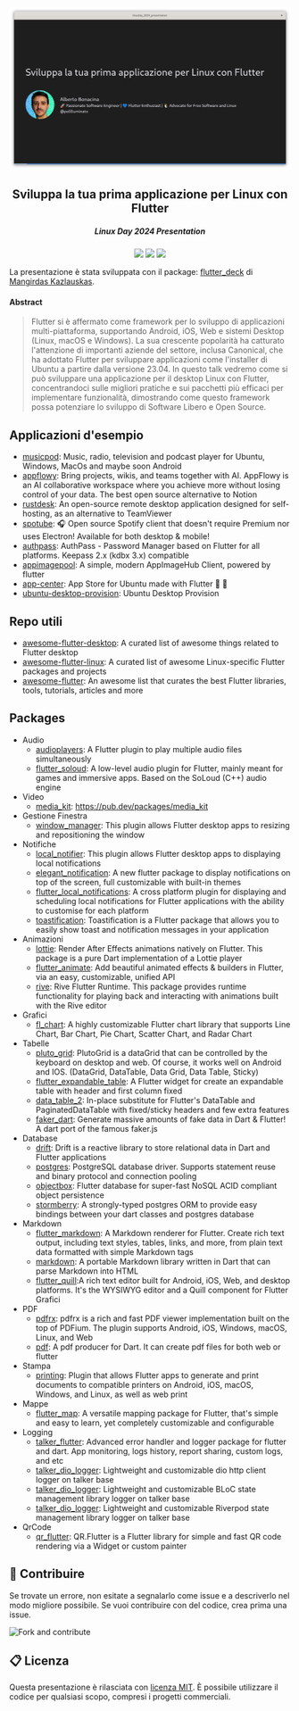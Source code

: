 ![Sviluppa la tua prima applicazione per Linux con Flutter](.github/screenshots/first_slide.png)

<div align="center">
  <h2>Sviluppa la tua prima applicazione per Linux con Flutter</h2>
  <h5>Linux Day 2024 Presentation</h5>
  <p>
    <a href="https://dart.dev/"><img src="https://img.shields.io/badge/Dart-0175C2?style=for-the-badge&logo=dart&logoColor=white"></a>
    <a href="https://flutter.dev/"><img src="https://img.shields.io/badge/Flutter-02569B?style=for-the-badge&logo=flutter&logoColor=white"></a>
    <a href="https://opensource.org/licenses/MIT"><img src="https://img.shields.io/badge/licence-MIT-yellow?style=for-the-badge&"></a>
  </p>
</div>

La presentazione è stata sviluppata con il package: [flutter_deck](https://pub.dev/packages/flutter_deck) di [Mangirdas Kazlauskas](https://kazlauskas.dev/about-me/).

#### Abstract

> Flutter si è affermato come framework per lo sviluppo di applicazioni multi-piattaforma, supportando Android, iOS, Web e sistemi Desktop (Linux, macOS e Windows). La sua crescente popolarità ha catturato l'attenzione di importanti aziende del settore, inclusa Canonical, che ha adottato Flutter per sviluppare applicazioni come l'installer di Ubuntu a partire dalla versione 23.04. In questo talk vedremo come si può sviluppare una applicazione per il desktop Linux con Flutter, concentrandoci sulle migliori pratiche e sui pacchetti più efficaci per implementare funzionalità, dimostrando come questo framework possa potenziare lo sviluppo di Software Libero e Open Source.

## Applicazioni d'esempio

  * [musicpod](https://github.com/ubuntu-flutter-community/musicpod): Music, radio, television and podcast player for Ubuntu, Windows, MacOs and maybe soon Android 
  * [appflowy](https://github.com/AppFlowy-IO/appflowy): Bring projects, wikis, and teams together with AI. AppFlowy is an AI collaborative workspace where you achieve more without losing control of your data. The best open source alternative to Notion
  * [rustdesk](https://github.com/rustdesk/rustdesk): An open-source remote desktop application designed for self-hosting, as an alternative to TeamViewer
  * [spotube](https://github.com/KRTirtho/spotube): 🎧 Open source Spotify client that doesn't require Premium nor uses Electron! Available for both desktop & mobile! 
  * [authpass](https://github.com/authpass/authpass): AuthPass - Password Manager based on Flutter for all platforms. Keepass 2.x (kdbx 3.x) compatible
  * [appimagepool](https://github.com/prateekmedia/appimagepool): A simple, modern AppImageHub Client, powered by flutter
  * [app-center](https://github.com/ubuntu/app-center): App Store for Ubuntu made with Flutter 🧡 💙 
  * [ubuntu-desktop-provision](https://github.com/canonical/ubuntu-desktop-provision): Ubuntu Desktop Provision 

## Repo utili

  * [awesome-flutter-desktop](https://github.com/leanflutter/awesome-flutter-desktop): A curated list of awesome things related to Flutter desktop
  * [awesome-flutter-linux](https://github.com/jpnurmi/awesome-flutter-linux):  A curated list of awesome Linux-specific Flutter packages and projects
  * [awesome-flutter](https://github.com/Solido/awesome-flutter):  An awesome list that curates the best Flutter libraries, tools, tutorials, articles and more

## Packages

* Audio
  * [audioplayers](https://pub.dev/packages/audioplayers): A Flutter plugin to play multiple audio files simultaneously
  * [flutter_soloud](https://pub.dev/packages/flutter_soloud): A low-level audio plugin for Flutter, mainly meant for games and immersive apps. Based on the SoLoud (C++) audio engine
* Video
  * [media_kit](https://pub.dev/packages/media_kit): https://pub.dev/packages/media_kit
* Gestione Finestra
  * [window_manager](https://pub.dev/packages/window_manager): This plugin allows Flutter desktop apps to resizing and repositioning the window
* Notifiche
  * [local_notifier](https://pub.dev/packages/local_notifier): This plugin allows Flutter desktop apps to displaying local notifications
  * [elegant_notification](https://pub.dev/packages/elegant_notification): A new flutter package to display notifications on top of the screen, full customizable with built-in themes
  * [flutter_local_notifications](https://pub.dev/packages/flutter_local_notifications): A cross platform plugin for displaying and scheduling local notifications for Flutter applications with the ability to customise for each platform
  * [toastification](https://pub.dev/packages/toastification): Toastification is a Flutter package that allows you to easily show toast and notification messages in your application
* Animazioni
  * [lottie](https://pub.dev/packages/lottie): Render After Effects animations natively on Flutter. This package is a pure Dart implementation of a Lottie player
  * [flutter_animate](https://pub.dev/packages/flutter_animate): Add beautiful animated effects & builders in Flutter, via an easy, customizable, unified API
  * [rive](https://pub.dev/packages/rive): Rive Flutter Runtime. This package provides runtime functionality for playing back and interacting with animations built with the Rive editor 
* Grafici
  * [fl_chart](https://pub.dev/packages/fl_chart): A highly customizable Flutter chart library that supports Line Chart, Bar Chart, Pie Chart, Scatter Chart, and Radar Chart
* Tabelle
  * [pluto_grid](https://pub.dev/packages/pluto_grid): PlutoGrid is a dataGrid that can be controlled by the keyboard on desktop and web. Of course, it works well on Android and IOS. (DataGrid, DataTable, Data Grid, Data Table, Sticky)
  * [flutter_expandable_table](https://pub.dev/packages/flutter_expandable_table): A Flutter widget for create an expandable table with header and first column fixed
  * [data_table_2](https://pub.dev/packages/data_table_2): In-place substitute for Flutter's DataTable and PaginatedDataTable with fixed/sticky headers and few extra features
  * [faker_dart](https://pub.dev/packages/faker_dart): Generate massive amounts of fake data in Dart & Flutter! A dart port of the famous faker.js
* Database
  * [drift](https://pub.dev/packages/drift): Drift is a reactive library to store relational data in Dart and Flutter applications
  * [postgres](https://pub.dev/packages/postgres): PostgreSQL database driver. Supports statement reuse and binary protocol and connection pooling
  * [objectbox](https://pub.dev/packages/objectbox): Flutter database for super-fast NoSQL ACID compliant object persistence
  * [stormberry](https://pub.dev/packages/stormberry): A strongly-typed postgres ORM to provide easy bindings between your dart classes and postgres database
* Markdown
  * [flutter_markdown](https://pub.dev/packages/flutter_markdown): A Markdown renderer for Flutter. Create rich text output, including text styles, tables, links, and more, from plain text data formatted with simple Markdown tags
  * [markdown](https://pub.dev/packages/markdown): A portable Markdown library written in Dart that can parse Markdown into HTML
  * [flutter_quill](https://pub.dev/packages/flutter_quill):A rich text editor built for Android, iOS, Web, and desktop platforms. It's the WYSIWYG editor and a Quill component for Flutter
Grafici
* PDF
  * [pdfrx](https://pub.dev/packages/pdfrx): pdfrx is a rich and fast PDF viewer implementation built on the top of PDFium. The plugin supports Android, iOS, Windows, macOS, Linux, and Web
  * [pdf](https://pub.dev/packages/pdf): A pdf producer for Dart. It can create pdf files for both web or flutter
* Stampa
  * [printing](https://pub.dev/packages/printing): Plugin that allows Flutter apps to generate and print documents to compatible printers on Android, iOS, macOS, Windows, and Linux, as well as web print
* Mappe
  * [flutter_map](https://pub.dev/packages/flutter_map): A versatile mapping package for Flutter, that's simple and easy to learn, yet completely customizable and configurable
* Logging
  * [talker_flutter](https://pub.dev/packages/talker_flutter): Advanced error handler and logger package for flutter and dart. App monitoring, logs history, report sharing, custom logs, and etc
  * [talker_dio_logger](https://pub.dev/packages/talker_dio_logger): Lightweight and customizable dio http client logger on talker base
  * [talker_dio_logger](https://pub.dev/packages/talker_dio_logger): Lightweight and customizable BLoC state management library logger on talker base
  * [talker_dio_logger](https://pub.dev/packages/talker_dio_logger): Lightweight and customizable Riverpod state management library logger on talker base
* QrCode
  * [qr_flutter](https://pub.dev/packages/qr_flutter): QR.Flutter is a Flutter library for simple and fast QR code rendering via a Widget or custom painter

## 💎 Contribuire

Se trovate un errore, non esitate a segnalarlo come issue e a descriverlo nel modo migliore possibile.
Se vuoi contribuire con del codice, crea prima una issue.

![Fork and contribute](https://img.shields.io/badge/Ask%20me-anything-1abc9c.svg)

## 📋 Licenza

Questa presentazione è rilasciata con [licenza MIT](LICENSE). È possibile utilizzare il codice per qualsiasi scopo, compresi i progetti commerciali.